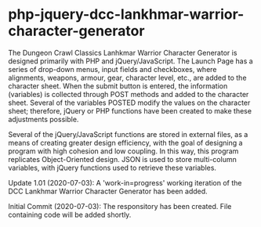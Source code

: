 # php-jquery-dcc-lankhmar-warrior-character-generator
The Dungeon Crawl Classics Lanhkmar Warrior Character Generator is designed primarily with PHP and jQuery/JavaScript. The Launch Page has a series of drop-down menus, input fields and checkboxes, where alignments, weapons, armour, gear, character level, etc., are added to the character sheet. When the submit button is entered, the information (variables) is collected through POST methods and added to the character sheet. Several of the variables POSTED modify the values on the character sheet; therefore, jQuery or PHP functions have been created to make these adjustments possible. 

Several of the jQuery/JavaScript functions are stored in external files, as a means of creating greater design efficiency, with the goal of designing a program with high cohesion and low coupling. In this way, this program replicates Object-Oriented design. JSON is used to store multi-column variables, with jQuery functions used to retrieve these variables.

Update 1.01 (2020-07-03):  A 'work-in=progress' working iteration of the DCC Lankhmar Warrior Character Generator has been added.

Initial Commit (2020-07-03):  The responsitory has been created.  File containing code will be added shortly.
